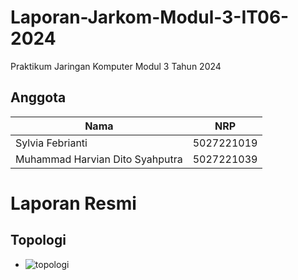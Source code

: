 # Laporan-Jarkom-Modul-3-IT06-2024
Praktikum Jaringan Komputer Modul 3 Tahun 2024

## Anggota
| Nama | NRP |
| ----------- | ----------- |
| Sylvia Febrianti | 5027221019 |
| Muhammad Harvian Dito Syahputra | 5027221039 |

# Laporan Resmi
## Topologi
- ![topologi]()
